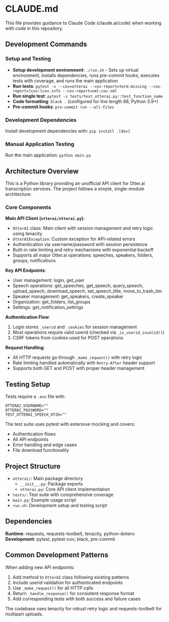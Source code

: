 # CLAUDE.md

This file provides guidance to Claude Code (claude.ai/code) when working with code in this repository.

## Development Commands

### Setup and Testing
- **Setup development environment**: `./run.sh` - Sets up virtual environment, installs dependencies, runs pre-commit hooks, executes tests with coverage, and runs the main application
- **Run tests**: `pytest -s --cov=otterai --cov-report=term-missing --cov-report=lcov:lcov.info --cov-report=xml:cov.xml`
- **Run single test**: `pytest -s tests/test_otterai.py::test_function_name`
- **Code formatting**: `black .` (configured for line length 88, Python 3.9+)
- **Pre-commit hooks**: `pre-commit run --all-files`

### Development Dependencies
Install development dependencies with: `pip install .[dev]`

### Manual Application Testing
Run the main application: `python main.py`

## Architecture Overview

This is a Python library providing an unofficial API client for Otter.ai transcription services. The project follows a simple, single-module architecture:

### Core Components

**Main API Client (`otterai/otterai.py`)**:
- `OtterAI` class: Main client with session management and retry logic using tenacity
- `OtterAIException`: Custom exception for API-related errors
- Authentication via username/password with session persistence
- Built-in rate limiting and retry mechanisms with exponential backoff
- Supports all major Otter.ai operations: speeches, speakers, folders, groups, notifications

**Key API Endpoints**:
- User management: login, get_user
- Speech operations: get_speeches, get_speech, query_speech, upload_speech, download_speech, set_speech_title, move_to_trash_bin
- Speaker management: get_speakers, create_speaker
- Organization: get_folders, list_groups
- Settings: get_notification_settings

**Authentication Flow**:
1. Login stores `_userid` and `_cookies` for session management
2. Most operations require valid userid (checked via `_is_userid_invalid()`)
3. CSRF tokens from cookies used for POST operations

**Request Handling**:
- All HTTP requests go through `_make_request()` with retry logic
- Rate limiting handled automatically with `Retry-After` header support
- Supports both GET and POST with proper header management

## Testing Setup

Tests require a `.env` file with:
```
OTTERAI_USERNAME=""
OTTERAI_PASSWORD=""
TEST_OTTERAI_SPEECH_OTID=""
```

The test suite uses pytest with extensive mocking and covers:
- Authentication flows
- All API endpoints
- Error handling and edge cases
- File download functionality

## Project Structure

- `otterai/`: Main package directory
  - `__init__.py`: Package exports
  - `otterai.py`: Core API client implementation
- `tests/`: Test suite with comprehensive coverage
- `main.py`: Example usage script
- `run.sh`: Development setup and testing script

## Dependencies

**Runtime**: requests, requests-toolbelt, tenacity, python-dotenv
**Development**: pytest, pytest-cov, black, pre-commit

## Common Development Patterns

When adding new API endpoints:
1. Add method to `OtterAI` class following existing patterns
2. Include userid validation for authenticated endpoints
3. Use `_make_request()` for all HTTP calls
4. Return `_handle_response()` for consistent response format
5. Add corresponding tests with both success and failure cases

The codebase uses tenacity for robust retry logic and requests-toolbelt for multipart uploads.